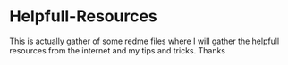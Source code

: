 # Helpfull-Resources
This is actually gather of some redme files where I will gather the helpfull resources from the internet and my tips and tricks. Thanks
